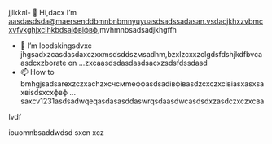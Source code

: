 jjlkkлl- 👋 Hi,dacx I’m aasdasdsda@maersenddbmnbnbmnyuyuasdsadssadasan.vsdacjkhxzvbmcxvfvkghjxclhkbdsaіфвіфвф,mvhmnbsadsadjkhgffh
- 💞️ I’m loodskingsdvxc jhgsadxzcasdasdaxczxxmsdsddszмsadhm,bzxlzcxxzclgdsfdshjkdfbvcaasdcxzborate on ...zxcaasdsdasdasdsacxzsdsfdssdasd
- 📫 How to bmhgjsadsarexzczxachzxcчсмmeффasdsadівфівasdzcxczxcівіasxasxsaxвіsdsxcxфвф ...
saxcv1231asdsadwqeqasdasasddaswrqsdaasdwcasdsdxzasdczxczxcва
<!---asadsdasdasdasdфів
maersenddy012/maersenddy012 is a ✨ special ✨ repository becaugdf `README.md`d (this file) appears on your GitHub profildasvce.
You can click the Preview link to take a look at your changes.sdacxzcx
--->lvdf
iouomnbsaddwdsd
sxcn
xcz
